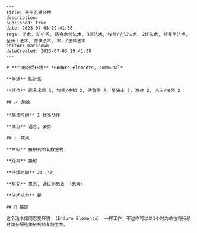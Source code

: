 
    ---
    title: 共用忍受环境
    description: 
    published: true
    date: 2023-07-03 19:41:38
    tags: 法术, 防护系, 炼金术师法术, 3环法术, 牧师/先知法术, 2环法术, 德鲁伊法术, 圣骑士法术, 游侠法术, 术士/法师法术
    editor: markdown
    dateCreated: 2023-07-03 19:41:38
    ---

    # **共用忍受环境** *Endure elements, communal*

    **学派** 防护系 

    **环位** 炼金术师 3, 牧师/先知 2, 德鲁伊 2, 圣骑士 2, 游侠 2, 术士/法师 2

    ## 🪄 施放

    **施法时间** 1 标准动作

    **成分** 语言, 姿势

    ## ✨ 效果 

    **目标** 接触到的复数生物 

    **距离** 接触  

    **持续时间** 24 小时 

    **豁免** 意志, 通过则无效 （无害）

    **法术抗力** 是

    ## 📖 描述

    这个法术如同忍受环境 （Endure Elements） 一样工作，不过你可以以1小时为单位将持续时间分配给接触到的复数生物。
    